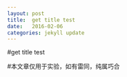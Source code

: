 ```yaml
---
layout: post
title:  get title test
date:   2016-02-06
categories: jekyll update
---
```


#get title test

#本文章仅用于实验，如有雷同，纯属巧合